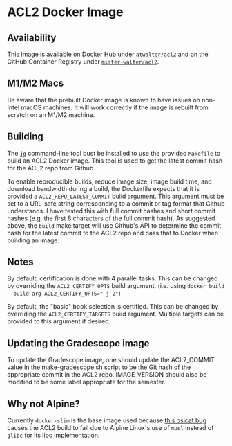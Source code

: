 # ACL2 Docker Image

## Availability
This image is available on Docker Hub under [`atwalter/acl2`](https://hub.docker.com/r/atwalter/acl2/) and on the GitHub Container Registry under [`mister-walter/acl2`](https://ghcr.io/mister-walter/acl2).

## M1/M2 Macs
Be aware that the prebuilt Docker image is known to have issues on non-Intel macOS machines. It will work correctly if the image is rebuilt from scratch on an M1/M2 machine.

## Building

The [`jq`](https://github.com/stedolan/jq) command-line tool bust be installed to use the provided `Makefile` to build an ACL2 Docker image. This tool is used to get the latest commit hash for the ACL2 repo from Github.

To enable reproducible builds, reduce image size, image build time, and download bandwidth during a build, the Dockerfile expects that it is provided a `ACL2_REPO_LATEST_COMMIT` build argument. This argument must be set to a URL-safe string corresponding to a commit or tag format that Github understands. I have tested this with full commit hashes and short commit hashes (e.g. the first 8 characters of the full commit hash). As suggested above, the `build` make target will  use Github's API to determine the commit hash for the latest commit to the ACL2 repo and pass that to Docker when building an image.

## Notes
By default, certification is done with 4 parallel tasks. This can be changed by overriding the `ACL2_CERTIFY_OPTS` build argument. (i.e. using `docker build --build-arg ACL2_CERTIFY_OPTS="-j 2"`)

By default, the "basic" book selection is certified. This can be changed by overriding the `ACL2_CERTIFY_TARGETS` build argument. Multiple targets can be provided to this argument if desired.

## Updating the Gradescope image
To update the Gradescope image, one should update the ACL2_COMMIT value in the make-gradescope.sh script to be the Git hash of the appropriate commit in the ACL2 repo. IMAGE_VERSION should also be modified to be some label appropriate for the semester.

## Why not Alpine?
Currently `docker-slim` is the base image used because [this osicat bug](https://github.com/osicat/osicat/issues/19) causes the ACL2 build to fail due to Alpine Linux's use of `musl` instead of `glibc` for its libc implementation.
